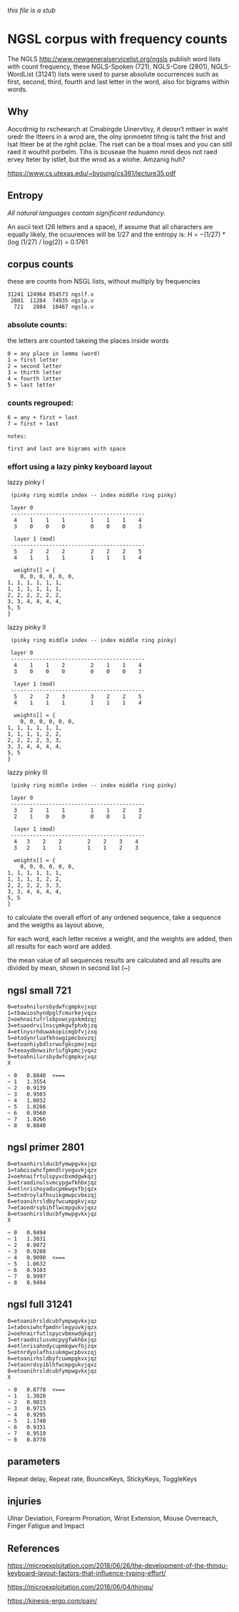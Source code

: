 
_this file is a stub_

# NGSL corpus with frequency counts

The NGLS <http://www.newgeneralservicelist.org/ngsls> publish word lists with count frequency, these NGLS-Spoken (721), NGLS-Core (2801), NGLS-WordList (31241) lists were used to parse absolute occurrences such as first, second, third, fourth and last letter in the word, also for bigrams within words.

## Why

Aoccdrnig to rscheearch at Cmabirgde Uinervtisy, it
deosn’t mttaer in waht oredr the ltteers in a wrod are,
the olny iprmoetnt tihng is taht the frist and lsat ltteer
be at the rghit pclae. The rset can be a ttoal mses and
you can sitll raed it wouthit porbelm. Tihs is bcuseae the
huamn mnid deos not raed ervey lteter by istlef, but the
wrod as a wlohe. Amzanig huh?

<https://www.cs.utexas.edu/~byoung/cs361/lecture35.pdf>

## Entropy

_All natural languages contain significant redundancy._

An ascii text (26 letters and a space), if assume that all characters are equally likely, the ocuurences will be 1/27 and the entropy is: H = −(1/27) * (log (1/27) / log(2)) = 0.1761

## corpus counts

these are counts from NSGL lists, without multiply by frequencies

    31241 124964 854573 ngslf.v
     2801  11204  74935 ngslp.v
      721   2884  18467 ngsls.v

### absolute counts:

the letters are counted takeing the places inside words

	0 = any place in lemma (word)
	1 = first letter
	2 = second letter
	3 = thirth letter
	4 = fourth letter
	5 = last letter

### counts regrouped: 

	6 = any + first + last
	7 = first + last

	notes:

	first and last are bigrams with space

### effort using a lazy pinky keyboard layout 


lazzy pinky I
     
     (pinky ring middle index -- index middle ring pinky)
 
     layer 0
     ------------------------------------------
      4    1    1    1        1    1    1    4
      3    0    0    0        0    0    0    3
 
      layer 1 (mod)
     ------------------------------------------
      5    2    2    2        2    2    2    5
      4    1    1    1        1    1    1    4
                                             
      weights[] = { 
      	0, 0, 0, 0, 0, 0,		     
	1, 1, 1, 1, 1, 1,		     
	1, 1, 1, 1, 1, 1,
	2, 2, 2, 2, 2, 2,		     
	3, 3, 4, 4, 4, 4,
	5, 5 
	}
	
lazzy pinky II
     
     (pinky ring middle index -- index middle ring pinky)
 
     layer 0
     ------------------------------------------
      4    1    1    2        2    1    1    4
      3    0    0    0        0    0    0    3
 
      layer 1 (mod)
     ------------------------------------------
      5    2    2    3        3    2    2    5
      4    1    1    1        1    1    1    4
                                             
      weights[] = { 
      	0, 0, 0, 0, 0, 0,		     
	1, 1, 1, 1, 1, 1,		     
	1, 1, 1, 1, 2, 2,
	2, 2, 2, 2, 3, 3,		     
	3, 3, 4, 4, 4, 4, 
	5, 5 
	}
	
lazzy pinky III
     
     (pinky ring middle index -- index middle ring pinky)
 
     layer 0
     ------------------------------------------
      3    2    1    1        1    1    2    3
      2    1    0    0        0    0    1    2
 
      layer 1 (mod)
     ------------------------------------------
      4   3    2    2        2    2    3    4
      3   2    1    1        1    1    2    3
                                             
      weights[] = { 
      	0, 0, 0, 0, 0, 0,		     
	1, 1, 1, 1, 1, 1,		     
	1, 1, 1, 1, 2, 2,
	2, 2, 2, 2, 3, 3,		     
	3, 3, 4, 4, 4, 4, 
	5, 5 
	}
	
					     
to calculate the overall effort of any ordened sequence, 
take a sequence and the weigths as layout above, 

for each word, each letter receive a weight, and the weights are added, 
then all results for each word are added. 

the mean value of all sequences results are calculated 
and all results are divided by mean, shown in second list (~)


## ngsl small 721

	0=etoahnilursbydwfcgmpkvjxqz
	1=tbawioshyndpglfcmurkejvqzx
	2=oehnaitufrlsbpvwcygxkmdzqj
	3=etuaodrvilnscymkgwfphxbjzq
	4=etlnysrhduwakopicmgbfvjzxq
	5=etodynrluafkhswgipmcbxvzqj
	6=etoanhiybdlsrwufgkcpmvjxqz
	7=teoaydbnwsihrlufgkpmcjvqxz
	9=etoahnilursbydwfcgmpkvjxqz
	X

	~ 0   0.8840  <===
	~ 1   1.3554
	~ 2   0.9139
	~ 3   0.9503
	~ 4   1.0032
	~ 5   1.0266
	~ 6   0.9560
	~ 7   1.0266
	~ 8   0.8840

## ngsl primer 2801

	0=etoanhirslducbfymwpgvkxjqz
	1=taboiswhcfpmndlryeguvkjqzx
	2=oehnaifrtulspyvcbxmdgwkqzj
	3=etraodinulsvmcypgwfkhbxjqz
	4=etlnrishoyaducpmkwgvfbjqzx
	5=etndroylafhsuikgmwpcvbxzqj
	6=etoanihrsldbyfwcumpgkvjxqz
	7=etaondrsybihflwcmpgukvjqxz
	8=etoanhirslducbfymwpgvkxjqz
	X
	
	~ 0   0.9494
	~ 1   1.3031
	~ 2   0.9872
	~ 3   0.9288
	~ 4   0.9090  <===
	~ 5   1.0632
	~ 6   0.9103
	~ 7   0.9997
	~ 8   0.9494

## ngsl full 31241

	0=etoanihrsldcubfympwgvkxjqz
	1=tabosiwhcfpmdnrlegyuvkjqzx
	2=oehnairfutlspycvbmxwdgkqzj
	3=etraodnilusvmcpygfwkhbxjqz
	4=etlnrisahodycupmkgwvfbjzqx
	5=etnrdyolafhsiukmgwcpbvxzqj
	6=etoanirhsldbyfcuwmpgkvxjqz
	7=etaonrdsyiblhfwcmpgukvjqxz
	8=etoanihrsldcubfympwgvkxjqz
	X
	
	~ 0   0.8778  <===
	~ 1   1.3020
	~ 2   0.9833
	~ 3   0.9715
	~ 4   0.9295  
	~ 5   1.1740
	~ 6   0.9331
	~ 7   0.9510
	~ 8   0.8778

	
## parameters

Repeat delay, Repeat rate, BounceKeys, StickyKeys, ToggleKeys
	
## injuries

Ulnar Deviation, Forearm Pronation, Wrist Extension, Mouse Overreach, Finger Fatigue and Impact	
	
## References

<https://microexploitation.com/2018/06/26/the-development-of-the-thinqu-keyboard-layout-factors-that-influence-typing-effort/>

<https://microexploitation.com/2018/06/04/thinqu/>

<https://kinesis-ergo.com/pain/>




